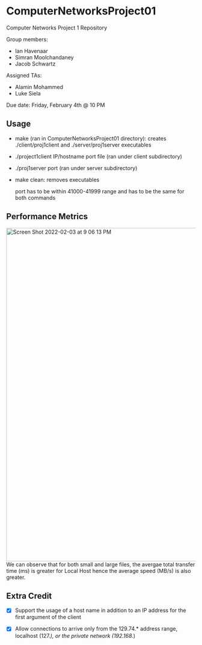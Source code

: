 # ComputerNetworksProject01
Computer Networks Project 1 Repository

Group members:
- Ian Havenaar
- Simran Moolchandaney
- Jacob Schwartz

Assigned TAs:
- Alamin Mohammed
- Luke Siela

Due date: Friday, February 4th @ 10 PM

## Usage
- make (ran in ComputerNetworksProject01 directory): creates ./client/proj1client and ./server/proj1server executables
- ./project1client IP/hostname port file (ran under client subdirectory)
- ./proj1server port (ran under server subdirectory)
- make clean: removes executables 
        
  port has to be within 41000-41999 range and has to be the same for both commands

## Performance Metrics
<img width="888" alt="Screen Shot 2022-02-03 at 9 06 13 PM" src="https://user-images.githubusercontent.com/66736756/152460545-1dce8e4f-8738-4ede-9be6-e6853562af9f.png">
We can observe that for both small and large files, the avergae total transfer time (ms) is greater for Local Host hence the average speed (MB/s) is also greater.

## Extra Credit
- [X] Support the usage of a host name in addition to an IP address for the first argument of the client
- [X] Allow connections to arrive only from the 129.74.* address range, localhost (127.*), or the private network (192.168.*)
  

